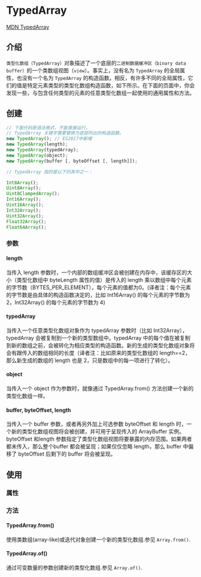 <!--
 * @Author: tangdaoyong
 * @Date: 2021-02-07 14:43:09
 * @LastEditors: tangdaoyong
 * @LastEditTime: 2021-02-07 15:03:26
 * @Description: TypedArray
-->
# TypedArray

[MDN TypedArray](https://developer.mozilla.org/zh-CN/docs/Web/JavaScript/Reference/Global_Objects/TypedArray)

## 介绍

`类型化数组（TypedArray）`对象描述了一个底层的`二进制数据缓冲区（binary data buffer）`的一个类数组视图（`view`）。事实上，没有名为 `TypedArray` 的全局属性，也没有一个名为 `TypedArray` 的构造函数。相反，有许多不同的全局属性，它们的值是特定元素类型的类型化数组构造函数，如下所示。在下面的页面中，你会发现一些，与包含任何类型的元素的任意类型化数组一起使用的通用属性和方法。

## 创建

```js
// 下面代码是语法格式，不能直接运行，
// TypedArray 关键字需要替换为底部列出的构造函数。
new TypedArray(); // ES2017中新增
new TypedArray(length);
new TypedArray(typedArray);
new TypedArray(object);
new TypedArray(buffer [, byteOffset [, length]]);

// TypedArray 指的是以下的其中之一：

Int8Array();
Uint8Array();
Uint8ClampedArray();
Int16Array();
Uint16Array();
Int32Array();
Uint32Array();
Float32Array();
Float64Array();
```

### 参数

#### length

当传入 length 参数时，一个内部的数组缓冲区会被创建在内存中，该缓存区的大小（类型化数组中 byteLength 属性的值）是传入的 length 乘以数组中每个元素的字节数（BYTES_PER_ELEMENT），每个元素的值都为0。(译者注：每个元素的字节数是由具体的构造函数决定的，比如 Int16Array() 的每个元素的字节数为 2，Int32Array() 的每个元素的字节数为 4)

#### typedArray

当传入一个任意类型化数组对象作为 typedArray 参数时（比如 Int32Array），typedArray 会被复制到一个新的类型数组中。typedArray 中的每个值在被复制到新的数组之前，会被转化为相应类型的构造函数。新的生成的类型化数组对象将会有跟传入的数组相同的长度（译者注：比如原来的类型化数组的 length==2，那么新生成的数组的 length 也是 2，只是数组中的每一项进行了转化）。

#### object

当传入一个 object 作为参数时，就像通过 TypedArray.from() 方法创建一个新的类型化数组一样。

#### buffer, byteOffset, length

当传入一个 buffer 参数，或者再另外加上可选参数 byteOffset 和 length 时，一个新的类型化数组视图将会被创建，并可用于呈现传入的 ArrayBuffer 实例。byteOffset 和length 参数指定了类型化数组视图将要暴露的内存范围。如果两者都未传入，那么整个buffer 都会被呈现；如果仅仅忽略 length，那么 buffer 中偏移了 byteOffset 后剩下的 buffer 将会被呈现。

## 使用

### 属性

### 方法

#### TypedArray.from()

使用类数组(array-like)或迭代对象创建一个新的类型化数组.参见 `Array.from()`.

#### TypedArray.of()

通过可变数量的参数创建新的类型化数组.参见 `Array.of()`.
